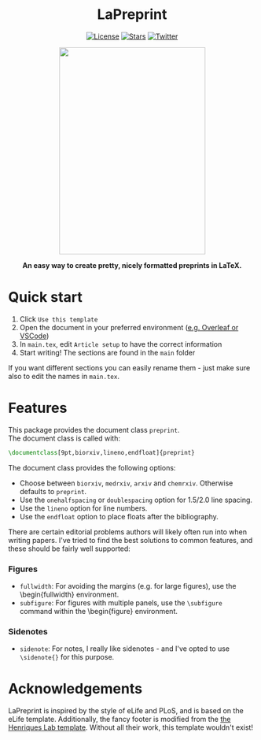 <h1 align="center">LaPreprint</h1>
<p align="center">
<a href="#"><img alt="License" src="https://img.shields.io/github/license/roaldarbol/lapreprint?style=flat-square"></a>
<a href="#"><img alt="Stars" src="https://img.shields.io/github/stars/roaldarbol/lapreprint?style=social"></a>
<a href="#"><img alt="Twitter" src="https://img.shields.io/twitter/follow/roaldarbol?style=social"></a>
</p>

<p align="center">
  <img width="297" height="420" src="https://user-images.githubusercontent.com/25629697/186179901-fd43f669-f187-454e-a1fd-84333a002ba2.png">
</p>
<p align="center">
  <b>An easy way to create pretty, nicely formatted preprints in LaTeX.</b>
</p>

# Quick start
1. Click `Use this template`
2. Open the document in your preferred environment ([e.g. Overleaf or VSCode](https://github.com/roaldarbol/LaPreprint/wiki/Working-environment))
3. In `main.tex`, edit `Article setup` to have the correct information
4. Start writing! The sections are found in the `main` folder

If you want different sections you can easily rename them - just make sure also to edit the names in `main.tex`.

# Features
This package provides the document class `preprint`.  
The document class is called with:
```latex
\documentclass[9pt,biorxiv,lineno,endfloat]{preprint}
```
The document class provides the following options:
- Choose between `biorxiv`, `medrxiv`, `arxiv` and `chemrxiv`. Otherwise defaults to `preprint`.
- Use the `onehalfspacing` or `doublespacing` option for 1.5/2.0 line spacing.  
- Use the `lineno` option for line numbers.  
- Use the `endfloat` option to place floats after the bibliography.  


There are certain editorial problems authors will likely often run into when writing papers. I've tried to find the best solutions to common features, and these should be fairly well supported:

### Figures
- `fullwidth`: For avoiding the margins (e.g. for large figures), use the \begin{fullwidth} environment.
- `subfigure`: For figures with multiple panels, use the `\subfigure` command within the \begin{figure} environment.

### Sidenotes
- `sidenote`: For notes, I really like sidenotes - and I've opted to use `\sidenote{}` for this purpose.

# Acknowledgements
LaPreprint is inspired by the style of eLife and PLoS, and is based on the eLife template. Additionally, the fancy footer is modified from the [the Henriques Lab template](https://www.overleaf.com/latex/templates/henriqueslab-biorxiv-template/nyprsybwffws). Without all their work, this template wouldn't exist!
